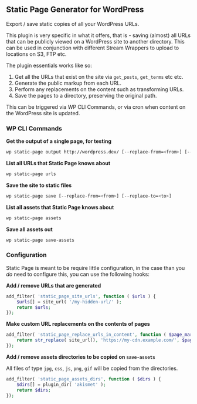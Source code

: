 ## Static Page Generator for WordPress

Export / save static copies of all your WordPress URLs.

This plugin is very specific in what it offers, that is - saving (almost) all URLs that can be publicly viewed
on a WordPress site to another directory. This can be used in conjunction with different Stream Wrappers to
upload to locations on S3, FTP etc.

The plugin essentials works like so:

1. Get all the URLs that exist on the site via `get_posts`, `get_terms` etc etc.
1. Generate the public markup from each URL.
1. Perform any replacements on the content such as transforming URLs.
1. Save the pages to a directory, preserving the original path.

This can be triggered via WP CLI Commands, or via cron when content on the WordPress site is updated.

### WP CLI Commands

**Get the output of a single page, for testing**

```bash
wp static-page output http://wordpress.dev/ [--replace-from=<from>] [--replace-to=<to>]
```

**List all URLs that Static Page knows about**

```bash
wp static-page urls
```

**Save the site to static files**

```bash
wp static-page save [--replace-from=<from>] [--replace-to=<to>]
```

**List all assets that Static Page knows about**

```bash
wp static-page assets
```

**Save all assets out**

```bash
wp static-page save-assets
```

### Configuration

Static Page is meant to be require little configuration, in the case than you _do_ need to configure this, you can use
the following hooks:

**Add / remove URLs that are generated**

```php
add_filter( 'static_page_site_urls', function ( $urls ) {
	$urls[] = site_url( '/my-hidden-url/' );
	return $urls;
});
```

**Make custom URL replacements on the contents of pages**

```php
add_filter( 'static_page_replace_urls_in_content', function ( $page_markup ) {
	return str_replace( site_url(), 'https://my-cdn.example.com/', $page_markup );
});
```

**Add / remove assets directories to be copied on `save-assets`**

All files of type `jpg`, `css`, `js`, `png`, `gif` will be copied from the directories.

```php
add_filter( 'static_page_assets_dirs', function ( $dirs ) {
	$dirs[] = plugin_dir( 'akismet' );
	return $dirs;
});
```
